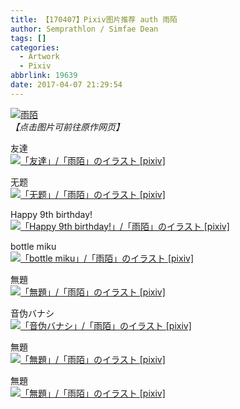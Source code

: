 ```yaml
---
title: 【170407】Pixiv图片推荐 auth 雨陌
author: Semprathlon / Simfae Dean
tags: []
categories:
  - Artwork
  - Pixiv
abbrlink: 19639
date: 2017-04-07 21:29:54
---
```

[<img src="__ASSETS_HOST_NAME__/2017/04/10654708_c7a7ce18472bf19c8d8d3686dbc159f5_170.png" alt="雨陌"/>](http://www.pixiv.net/member.php?id=6147118)<br /><em>【点击图片可前往原作网页】</em>

友達<br />[<img width="1612" height="2280" style="display:none;" data-src="https://i.pximg.net/img-original/img/2017/03/27/22/07/15/62124232_p0.png" src="__ASSETS_HOST_NAME__/2017/04/62124232_p0.png" alt="「友達」/「雨陌」のイラスト [pixiv]"/><img src="__ASSETS_HOST_NAME__/2017/04/62124232_p0_master1200.jpg" alt="「友達」/「雨陌」のイラスト [pixiv]"/>](http://www.pixiv.net/member_illust.php?illust_id=62124232&amp;mode=medium)<br />

<!--more-->
无题<br />[<img width="1240" height="1754" style="display:none;" data-src="https://i.pximg.net/img-original/img/2017/03/12/13/42/01/61869899_p0.png" src="__ASSETS_HOST_NAME__/2017/04/61869899_p0.png" alt="「无题」/「雨陌」のイラスト [pixiv]"/><img src="__ASSETS_HOST_NAME__/2017/04/61869899_p0_master1200.jpg" alt="「无题」/「雨陌」のイラスト [pixiv]"/>](http://www.pixiv.net/member_illust.php?illust_id=61869899&amp;mode=medium)<br />

Happy 9th birthday!<br />[<img width="1418" height="1418" style="display:none;" data-src="https://i.pximg.net/img-original/img/2016/12/27/00/00/19/60580745_p0.png" src="__ASSETS_HOST_NAME__/2017/04/60580745_p0.png" alt="「Happy 9th birthday!」/「雨陌」のイラスト [pixiv]"/><img src="__ASSETS_HOST_NAME__/2017/04/60580745_p0_master1200.jpg" alt="「Happy 9th birthday!」/「雨陌」のイラスト [pixiv]"/>](http://www.pixiv.net/member_illust.php?illust_id=60580745&amp;mode=medium)<br />

bottle miku<br />[<img width="782" height="1102" style="display:none;" data-src="https://i.pximg.net/img-original/img/2016/07/29/13/00/46/58139112_p0.png" src="__ASSETS_HOST_NAME__/2017/04/58139112_p0.png" alt="「bottle miku」/「雨陌」のイラスト [pixiv]"/><img src="__ASSETS_HOST_NAME__/2017/04/58139112_p0_master1200.jpg" alt="「bottle miku」/「雨陌」のイラスト [pixiv]"/>](http://www.pixiv.net/member_illust.php?illust_id=58139112&amp;mode=medium)<br />

無題<br />[<img width="1000" height="1349" style="display:none;" data-src="https://i.pximg.net/img-original/img/2016/06/24/12/57/12/57561466_p0.png" src="__ASSETS_HOST_NAME__/2017/04/57561466_p0.png" alt="「無題」/「雨陌」のイラスト [pixiv]"/><img src="__ASSETS_HOST_NAME__/2017/04/57561466_p0_master1200.jpg" alt="「無題」/「雨陌」のイラスト [pixiv]"/>](http://www.pixiv.net/member_illust.php?illust_id=57561466&amp;mode=medium)<br />

音伪バナシ<br />[<img width="1500" height="1060" style="display:none;" data-src="https://i.pximg.net/img-original/img/2016/06/09/13/42/26/57303253_p0.png" src="__ASSETS_HOST_NAME__/2017/04/57303253_p0.png" alt="「音伪バナシ」/「雨陌」のイラスト [pixiv]"/><img src="__ASSETS_HOST_NAME__/2017/04/57303253_p0_master1200.jpg" alt="「音伪バナシ」/「雨陌」のイラスト [pixiv]"/>](http://www.pixiv.net/member_illust.php?illust_id=57303253&amp;mode=medium)<br />

無題<br />[<img width="1000" height="1276" style="display:none;" data-src="https://i.pximg.net/img-original/img/2016/05/21/16/03/10/56986712_p0.png" src="__ASSETS_HOST_NAME__/2017/04/56986712_p0.png" alt="「無題」/「雨陌」のイラスト [pixiv]"/><img src="__ASSETS_HOST_NAME__/2017/04/56986712_p0_master1200.jpg" alt="「無題」/「雨陌」のイラスト [pixiv]"/>](http://www.pixiv.net/member_illust.php?illust_id=56986712&amp;mode=medium)<br />

無題<br />[<img width="850" height="850" style="display:none;" data-src="https://i.pximg.net/img-original/img/2016/03/25/18/41/02/56001584_p0.png" src="__ASSETS_HOST_NAME__/2017/04/56001584_p0.png" alt="「無題」/「雨陌」のイラスト [pixiv]"/><img src="__ASSETS_HOST_NAME__/2017/04/56001584_p0_master1200.jpg" alt="「無題」/「雨陌」のイラスト [pixiv]"/>](http://www.pixiv.net/member_illust.php?illust_id=56001584&amp;mode=medium)<br />
